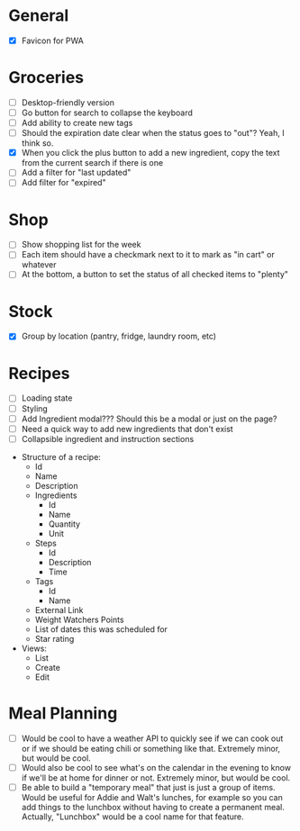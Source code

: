 # General
  - [x] Favicon for PWA

# Groceries
- [ ] Desktop-friendly version
- [ ] Go button for search to collapse the keyboard
- [ ] Add ability to create new tags
- [ ] Should the expiration date clear when the status goes to "out"? Yeah, I think so.
- [x] When you click the plus button to add a new ingredient, copy the text from the current search if there is one
- [ ] Add a filter for "last updated"
- [ ] Add filter for "expired"

# Shop
- [ ] Show shopping list for the week
- [ ] Each item should have a checkmark next to it to mark as "in cart" or whatever
- [ ] At the bottom, a button to set the status of all checked items to "plenty"

# Stock
- [x] Group by location (pantry, fridge, laundry room, etc)
  
# Recipes
- [ ] Loading state
- [ ] Styling
- [ ] Add Ingredient modal??? Should this be a modal or just on the page?
- [ ] Need a quick way to add new ingredients that don't exist
- [ ] Collapsible ingredient and instruction sections

* Structure of a recipe:
  * Id
  * Name
  * Description
  * Ingredients
    * Id
    * Name
    * Quantity
    * Unit
  * Steps
    * Id
    * Description
    * Time
  * Tags
    * Id
    * Name
  * External Link
  * Weight Watchers Points
  * List of dates this was scheduled for
  * Star rating
* Views:
  * List
  * Create
  * Edit
  
# Meal Planning
- [ ] Would be cool to have a weather API to quickly see if we can cook out or if we should be eating chili or something like that. Extremely minor, but would be cool.
- [ ] Would also be cool to see what's on the calendar in the evening to know if we'll be at home for dinner or not. Extremely minor, but would be cool.
- [ ] Be able to build a "temporary meal" that just is just a group of items. Would be useful for Addie and Walt's lunches, for example so you can add things to the lunchbox without having to create a permanent meal. Actually, "Lunchbox" would be a cool name for that feature.